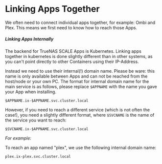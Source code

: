 # Linking Apps Together

We often need to connect individual apps together, for example: Ombi and Plex. This means we first need to know how to reach those Apps.

##### Linking Apps Internally

The backend for TrueNAS SCALE Apps is Kubernetes. Linking apps together in kubernetes is done slightly different than in other systems, as you can't point directly to other Containers using their IP-Address.

Instead we need to use their internal(!) domain name. Please be ware: this name is only available between Apps and can not be reached from the host/node or your own PC.
The format for internal domain name for the main service is as follows, please replace `$APPNAME` with the name you gave your App when installing.

`$APPNAME.ix-$APPNAME.svc.cluster.local`

However, if you need to reach a different service (which is not often the case!), you need a slightly different format, where `$SVCNAME` is the name of the service you want to reach:

`$SVCNAME.ix-$APPNAME.svc.cluster.local`

*For example:*

To reach an app named "plex", we use the following internal domain name:

`plex.ix-plex.svc.cluster.local`